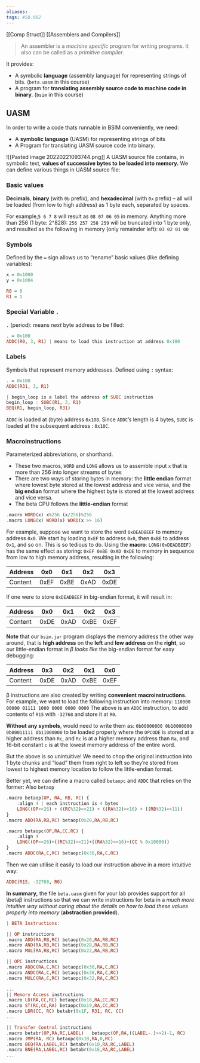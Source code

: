 ```yaml
---
aliases:
tags: #50.002
---
```

[[Comp Struct]]
[[Assemblers and Compilers]]

> An assembler is a *machine specific* program for writing programs. It also can be called as a _primitive compiler_.

It provides:
- A symbolic **language** (assembly language) for representing strings of bits. (`beta.uasm` in this course)
- A program for **translating assembly source code to machine code in binary**. (`bsim` in this course)

## UASM
In order to write a code thats runnable in BSIM conveniently, we need:
-   A **symbolic language** (UASM) for representing strings of bits
-   A Program for translating UASM source code into binary.

![[Pasted image 20220221093744.png]]
A UASM source file contains, in symbolic text, **values of successive bytes to be loaded into memory.** We can define various things in UASM source file:

### Basic values
**Decimals**, **binary** (with `0b` prefix), and **hexadecimal** (with `0x` prefix) – all will be loaded (from low to high address) as 1 byte each, separated by spaces.

For example,`5 6 7 8` will result as `08 07 06 05` in memory. Anything more than 256 (1 byte: 2^828): `256 257 258 259` will be truncated into 1 byte only, and resulted as the following in memory (only remainder left): `03 02 01 00`

### Symbols
Defined by the `=` sign allows us to “rename” basic values (like defining variables):
```haskell
x = 0x1000
y = 0x1004

R0 = 0 
R1 = 1
```

### Special Variable `.` 
 `.` (period): means _next_ byte address to be filled:
 ```haskell
. = 0x100
ADDC(R0, 3, R1) | means to load this instruction at address 0x100
 ```
 ### Labels
Symbols that represent memory addresses. Defined using `:` syntax:
 ```haskell
 . = 0x108
ADDC(R31, 3, R1)

| begin_loop is a label the address of SUBC instruction 
begin_loop : SUBC(R1, 3, R1)  
BEQ(R1, begin_loop, R31)
 ```
 `ADDC` is loaded at (byte) address `0x108`. Since `ADDC`’s length is 4 bytes, `SUBC` is loaded at the subsequent address : `0x10C`.

 ### Macroinstructions
Parameterized abbreviations, or shorthand.
-   These two macros, `WORD` and `LONG` allows us to assemble input `x` that is more than 256 into longer streams of bytes
-   There are two ways of storing bytes in memory: the **little endian** format where lowest byte stored at the lowest address and vice versa, and the **big endian** format where the highest byte is stored at the lowest address and vice versa.
-   The beta CPU follows the **little-endian** format

```haskell
.macro WORD(x) x%256 (x/256)%256 
.macro LONG(x) WORD(x) WORD(x >> 16)
```
For example, suppose we want to store the word `0xDEADBEEF` to memory address `0x0`. We start by loading `0xEF` to address `0x0`, then `0xBE` to address `0x1`, and so on. This is so tedious to do. Using the **macro**: `LONG(0xDEADBEEF)` has the same effect as storing: `0xEF 0xBE 0xAD 0xDE` to memory in sequence from low to high memory address, resulting in the following:

| Address | 0x0  | 0x1  | 0x2  | 0x3 |
| ------- | ---- | ---- | ---- | --- |
| Content | 0xEF | 0xBE | 0xAD | 0xDE    |

If one were to store `0xDEADBEEF` in big-endian format, it will result in:

| Address | 0x0  | 0x1  | 0x2  | 0x3  |
| ------- | ---- | ---- | ---- | ---- |
| Content | 0xDE | 0xAD | 0xBE | 0xEF |

**Note** that our `bsim.jar` program displays the memory address the other way around, that is **high address** on the **left** and **low address** on the **right**, so our little-endian format in $\beta$ _looks like_ the big-endian format for easy debugging:

| Address | 0x3  | 0x2  | 0x1  | 0x0  |
| ------- | ---- | ---- | ---- | ---- |
| Content | 0xDE | 0xAD | 0xBE | 0xEF |

β instructions are also created by writing **convenient** **macroinstructions**. For example, we want to load the following instruction into memory: `110000 00000 01111 1000 0000 0000 0000` The above is an `ADDC` instruction, to add contents of `R15` with `-32768` and store it at `R0`.

**Without any symbols**, would need to write them as: `0b00000000 0b10000000 0b00011111 0b11000000` to be loaded properly where the `OPCODE` is stored at a higher address than `Rc`, and `Rc` is at a higher memory address than `Ra`, and 16-bit constant `c` is at the lowest memory address of the entire word.

But the above is so unintuitive! We need to chop the original instruction into 1 byte chunks and “load” them from right to left so they’re stored from lowest to highest memory location to follow the little-endian format.

Better yet, we can define a macro called `betaopc` and `ADDC` that relies on the former:
Also `betaop`
```haskell
.macro betaop(OP, RA, RB, RC) {
	.align 4 | each instruction is 4 bytes
	LONG((OP<<26) + ((RC%32)<<21) + ((RA%32)<<16) + ((RB%32)<<11))
}
.macro ADD(RA,RB,RC) betaop(0x20,RA,RB,RC)
```

```haskell
.macro betaopc(OP,RA,CC,RC) {
	.align 4
	LONG((OP<<26)+((RC%32)<<21)+((RA%32)<<16)+(CC % 0x10000))
}
.macro ADDC(RA,C,RC) betaopc(0x30,RA,C,RC)
```
Then we can utilise it easily to load our instruction above in a more intuitive way:
```haskell
ADDC(R15, -32768, R0)
```

**In summary,** the file `beta.uasm` given for your lab provides support for all \betaβ instructions so that we can write instructions for beta in a _much more intuitive way without caring about the details on how to load these values properly into memory_ (**abstraction provided**).

```haskell
| BETA Instructions:

|| OP instructions
.macro ADD(RA,RB,RC) betaop(0x20,RA,RB,RC)
.macro AND(RA,RB,RC) betaop(0x28,RA,RB,RC)
.macro MUL(RA,RB,RC) betaop(0x22,RA,RB,RC)

|| OPC instructions
.macro ADDC(RA,C,RC) betaopc(0x30,RA,C,RC)
.macro ANDC(RA,C,RC) betaopc(0x38,RA,C,RC)
.macro MULC(RA,C,RC) betaopc(0x32,RA,C,RC) 

...
|| Memory Access instructions
.macro LD(RA,CC,RC) betaopc(0x18,RA,CC,RC)
.macro ST(RC,CC,RA) betaopc(0x19,RA,CC,RC)
.macro LDR(CC, RC) betabr(0x1F, R31, RC, CC)
...

|| Transfer Control instructions
.macro betabr(OP,RA,RC,LABEL)	betaopc(OP,RA,((LABEL-.)>>2)-1, RC)
.macro JMP(RA, RC) betaopc(0x1B,RA,0,RC)
.macro BEQ(RA,LABEL,RC) betabr(0x1D,RA,RC,LABEL)
.macro BNE(RA,LABEL,RC) betabr(0x1E,RA,RC,LABEL)
...
```